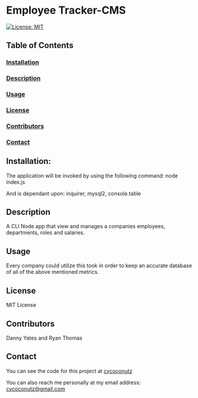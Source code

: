 # Employee Tracker-CMS

[![License: MIT](https://img.shields.io/badge/License-MIT-yellow.svg)](https://opensource.org/licenses/MIT)

## Table of Contents

### [Installation](#installation)

### [Description](#description)

### [Usage](#usage)

### [License](#license)

### [Contributors](#contributors)

### [Contact](#contact)



## Installation:
The application will be invoked by using the following command:
node index.js


And is dependant upon:
inquirer, mysql2, console.table


## Description
A CLI Node app that view and manages a companies employees, departments, roles and salaries.


## Usage
Every company could utilize this took in order to keep an accurate database of all of the above mentioned metrics.


## License
MIT License


## Contributors
Danny Yates and Ryan Thomas


## Contact


You can see the code for this project at [cycoconutz](www.github.com/cycoconutz)

You can also reach me personally at my email address: [cycoconutz@gmail.com](mailto:cycoconutz@gmail.com)
